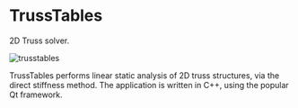 # TrussTables
2D Truss solver.

![trusstables](https://user-images.githubusercontent.com/41187898/42723379-4c42bc4c-8765-11e8-83b1-3e5d8699c136.png)

TrussTables performs linear static analysis of 2D truss structures, via the direct stiffness method. The application is written in C++, using the popular Qt framework.
